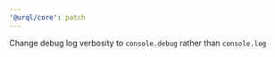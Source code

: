 ```yaml
---
'@urql/core': patch
---
```


Change debug log verbosity to `console.debug` rather than `console.log`
